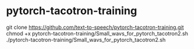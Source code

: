 # pytorch-tacotron-training

git clone https://github.com/text-to-speech/pytorch-tacotron-training.git
chmod +x pytorch-tacotron-training/Small_wavs_for_pytorch_tacotron2.sh
./pytorch-tacotron-training/Small_wavs_for_pytorch_tacotron2.sh
